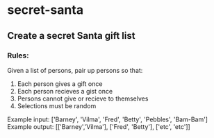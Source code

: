 # secret-santa
## Create a secret Santa gift list

### Rules:

Given a list of persons, pair up persons so that:

1. Each person gives a gift once
2. Each person recieves a gist once
3. Persons cannot give or recieve to themselves
4. Selections must be random

Example input:  ['Barney', 'Vilma', 'Fred', 'Betty', 'Pebbles', 'Bam-Bam']
Example output: [['Barney','Vilma'], ['Fred', 'Betty'], ['etc', 'etc']]

